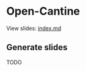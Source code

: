 # Open-Cantine

View slides: [index.md](https://github.com/cbenz/open-cantine/blob/master/slides/index.md)

## Generate slides

TODO
